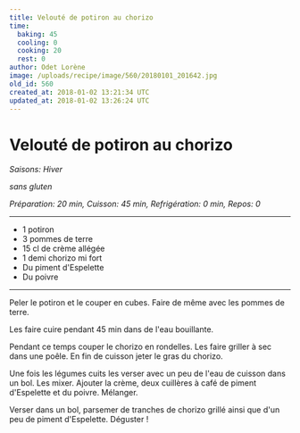 ```yaml
---
title: Velouté de potiron au chorizo
time:
  baking: 45
  cooling: 0
  cooking: 20
  rest: 0
author: Odet Lorène
image: /uploads/recipe/image/560/20180101_201642.jpg
old_id: 560
created_at: 2018-01-02 13:21:34 UTC
updated_at: 2018-01-02 13:26:24 UTC
---
```


# Velouté de potiron au chorizo

_Saisons: Hiver_

_sans gluten_

_Préparation: 20 min, Cuisson: 45 min, Refrigération: 0 min, Repos: 0_

---

- 1 potiron
- 3 pommes de terre
- 15 cl de crème allégée
- 1 demi chorizo mi fort
- Du piment d'Espelette
- Du poivre

---

Peler le potiron et le couper en cubes. Faire de même avec les pommes de terre.

Les faire cuire pendant 45 min dans de l'eau bouillante.

Pendant ce temps couper le chorizo en rondelles. Les faire griller à sec dans une poêle. En fin de cuisson jeter le gras du chorizo.

Une fois les légumes cuits les verser avec un peu de l'eau de cuisson dans un bol. Les mixer. Ajouter la crème, deux cuillères à café de piment d'Espelette et du poivre. Mélanger.

Verser dans un bol, parsemer de tranches de chorizo grillé ainsi que d'un peu de piment d'Espelette. Déguster !
